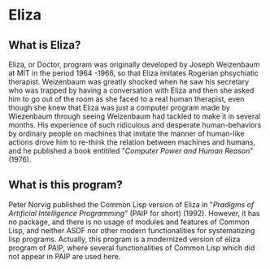 # Eliza
## What is Eliza?
Eliza, or Doctor, program was originally developed by Joseph Weizenbaum at MIT in the period 1964 -1966, so that Eliza imitates Rogerian phsychiatic therapist. Weizenbaum was greatly shocked when he saw his secretary who was trapped by having a conversation with Eliza and then she asked him to go out of the room as she faced to a real human therapist, even though she knew that Eliza was just a computer program made by Wiezenbaum through seeing Weizenbaum had tackled to make it in several months. His experience of such ridiculous and desperate human-behaviors by ordinary people on machines that imitate the manner of human-like actions  drove him to re-think the relation between machines and humans, and he published a book entitiled "_Computer Power and Human Reason_" (1976). 

## What is this program?
Peter Norvig published the Common Lisp version of Eliza in "_Pradigms of Artificial Intelligence Programming_" (PAIP for short) (1992). However, it has no package, and there is no usage of modules and features of Common Lisp, and neither ASDF nor other modern functionalities for systematizing lisp programs. Actually, this program is a modernized version of eliza program of PAIP, where several functionalities of Common Lisp which did not appear in PAIP are used here.
